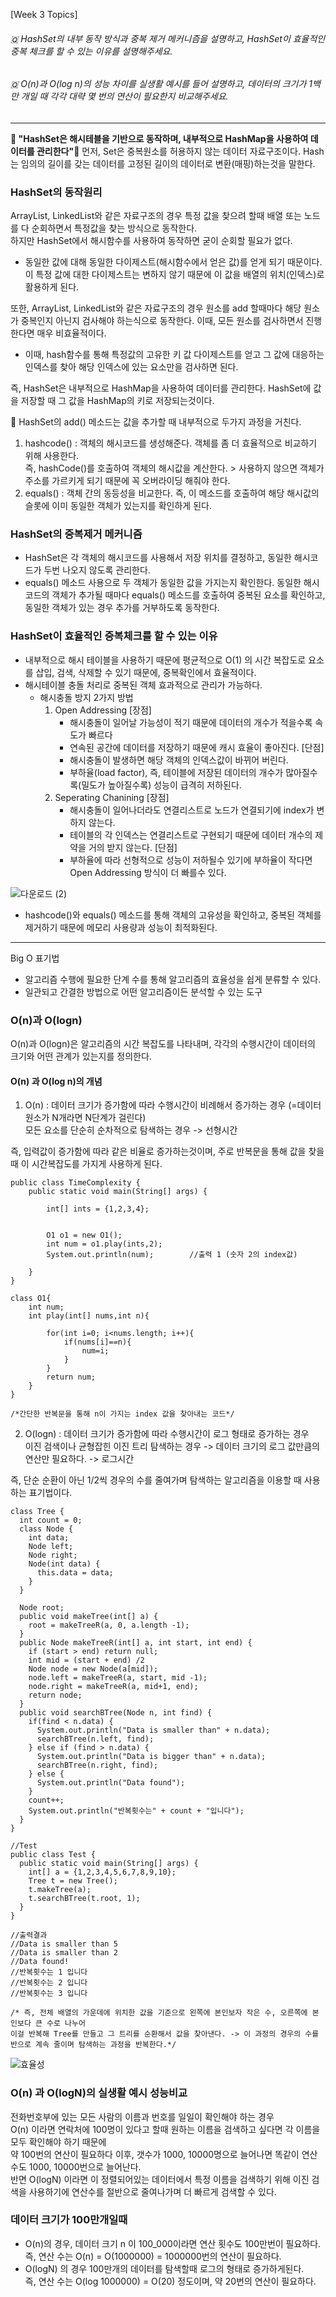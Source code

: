 [Week 3 Topics]
###### 🇶 HashSet의 내부 동작 방식과 중복 제거 메커니즘을 설명하고, HashSet이 효율적인 중복 체크를 할 수 있는 이유를 설명해주세요.
###### 🇶 O(n)과 O(log n)의 성능 차이를 실생활 예시를 들어 설명하고, 데이터의 크기가 1백만 개일 때 각각 대략 몇 번의 연산이 필요한지 비교해주세요.
---
**🌟 "HashSet은 해시테블을 기반으로 동작하며, 내부적으로 HashMap을 사용하여 데이터를 관리한다"🌟**
먼저, Set은 중복원소를 허용하지 않는 데이터 자료구조이다. Hash는 임의의 길이를 갖는 데이터를 고정된 길이의 데이터로 변환(매핑)하는것을 말한다. 

### HashSet의 동작원리
ArrayList, LinkedList와 같은 자료구조의 경우 특정 값을 찾으려 할때 배열 또는 노드를 다 순회하면서 특정값을 찾는 방식으로 동작한다. 
<br> 하지만 HashSet에서 해시함수를 사용하여 동작하면 굳이 순회할 필요가 없다. 
- 동일한 값에 대해 동일한 다이제스트(해시함수에서 얻은 값)를 얻게 되기 때문이다. 이 특정 값에 대한 다이제스트는 변하지 않기 때문에 이 값을 배열의 위치(인덱스)로 활용하게 된다. 

또한, ArrayList, LinkedList와 같은 자료구조의 경우 원소를 add 할때마다 해당 원소가 중복인지 아닌지 검사해야 하는식으로 동작한다. 이때, 모든 원소를 검사하면서 진행한다면 매우 비효율적이다. 
- 이때, hash함수를 통해 특정값의 고유한 키 값 다이제스트를 얻고 그 값에 대응하는 인덱스를 찾아 해당 인덱스에 있는 요소만을 검사하면 된다.

즉, HashSet은 내부적으로 HashMap을 사용하여 데이터를 관리한다. 
HashSet에 값을 저장할 때 그 값을 HashMap의 키로 저장되는것이다. 

📍 HashSet의 add() 메소드는 값을 추가할 때 내부적으로 두가지 과정을 거친다. 
1. hashcode() : 객체의 해시코드를 생성해준다. 객체를 좀 더 효율적으로 비교하기 위해 사용한다. 
<br>즉, hashCode()를 호출하여 객체의 해시값을 계산한다. > 사용하지 않으면 객체가 주소를 가르키게 되기 때문에 꼭 오버라이딩 해줘야 한다.
2. equals() : 객체 간의 동등성을 비교한다. 즉, 이 메소드를 호출하여 해당 해시값의 슬롯에 이미 동일한 객체가 있는지를 확인하게 된다.

### HashSet의 중복제거 메커니즘
- HashSet은 각 객체의 해시코드를 사용해서 저장 위치를 결정하고, 동일한 해시코드가 두번 나오지 않도록 관리한다.
- equals() 메소드 사용으로 두 객체가 동일한 값을 가지는지 확인한다. 동일한 해시 코드의 객체가 추가될 때마다 equals() 메소드를 호출하여
  중복된 요소를 확인하고, 동일한 객체가 있는 경우 추가를 거부하도록 동작한다.

### HashSet이 효율적인 중복체크를 할 수 있는 이유
 - 내부적으로 해시 테이블을 사용하기 때문에 평균적으로 O(1) 의 시간 복잡도로 요소를 삽입, 검색, 삭제할 수 있기 때문에, 중복확인에서 효율적이다.
 - 해시테이블 충돌 처리로 중복된 객체 효과적으로 관리가 가능하다.
   - 해시충돌 방지 2가지 방법
     1. Open Addressing 
        [장점]
        - 해시충돌이 일어날 가능성이 적기 때문에 데이터의 개수가 적을수록 속도가 빠르다
        - 연속된 공간에 데이터를 저장하기 때문에 캐시 효율이 좋아진다.
        [단점]
        - 해시충돌이 발생하면 해당 객체의 인덱스값이 바뀌어 버린다.
        - 부하율(load factor), 즉, 테이블에 저장된 데이터의 개수가 많아질수록(밀도가 높아질수록) 성능이 급격히 저하된다. 
     2. Seperating Chanining
       [장점]
        - 해시충돌이 일어나더라도 연결리스트로 노드가 연결되기에 index가 변하지 않는다.
        - 테이블의 각 인덱스는 연결리스트로 구현되기 때문에 데이터 개수의 제약을 거의 받지 않는다.
        [단점]
        - 부하율에 따라 선형적으로 성능이 저하될수 있기에 부하율이 작다면 Open Addressing 방식이 더 빠를수 있다.
          
![다운로드 (2)](https://github.com/user-attachments/assets/461c4141-9a6f-40d8-aa49-f9718f24a12b)
- hashcode()와 equals() 메소드를 통해 객체의 고유성을 확인하고, 중복된 객체를 제거하기 때문에 메모리 사용량과 성능이 최적화된다.       
---
Big O 표기법
- 알고리즘 수행에 필요한 단계 수를 통해 알고리즘의 효율성을 쉽게 분류할 수 있다.
- 일관되고 간결한 방법으로 어떤 알고리즘이든 분석할 수 있는 도구

  
### O(n)과 O(logn)
O(n)과 O(logn)은 알고리즘의 시간 복잡도를 나타내며, 각각의 수행시간이 데이터의 크기와 어떤 관계가 있는지를 정의한다.
#### O(n) 과 O(log n)의 개념
1. O(n) : 데이터 크기가 증가함에 따라 수행시간이 비례해서 증가하는 경우 (=데이터 원소가 N개라면 N단계가 걸린다)
<br> 모든 요소를 단순히 순차적으로 탐색하는 경우 -> 선형시간

즉, 입력값이 증가함에 따라 같은 비율로 증가하는것이며, 주로 반복문을 통해 값을 찾을 때 이 시간복잡도를 가지게 사용하게 된다.

```
public class TimeComplexity {
    public static void main(String[] args) {

        int[] ints = {1,2,3,4};


        O1 o1 = new O1();
        int num = o1.play(ints,2);
        System.out.println(num);        //출력 1 (숫자 2의 index값)

    }
}

class O1{
    int num;
    int play(int[] nums,int n){

        for(int i=0; i<nums.length; i++){
            if(nums[i]==n){
                num=i;
            }
        }
        return num;
    }
}

/*간단한 반복문을 통해 n이 가지는 index 값을 찾아내는 코드*/
```

2. O(logn) : 데이터 크기가 증가함에 따라 수행시간이 로그 형태로 증가하는 경우
<br> 이진 검색이나 균형잡힌 이진 트리 탐색하는 경우 -> 데이터 크기의 로그 값만큼의 연산만 필요하다. -> 로그시간

즉, 단순 순환이 아닌 1/2씩 경우의 수를 줄여가며 탐색하는 알고리즘을 이용할 때 사용하는 표기법이다.

```
class Tree {
  int count = 0;
  class Node {
    int data;
    Node left;
    Node right;
    Node(int data) {
      this.data = data;
    }
  }

  Node root;
  public void makeTree(int[] a) {
    root = makeTreeR(a, 0, a.length -1);
  }
  public Node makeTreeR(int[] a, int start, int end) {
    if (start > end) return null;
    int mid = (start + end) /2
    Node node = new Node(a[mid]);
    node.left = makeTreeR(a, start, mid -1);
    node.right = makeTreeR(a, mid+1, end);
    return node;
  }
  public void searchBTree(Node n, int find) {
    if(find < n.data) {
      System.out.println("Data is smaller than" + n.data);
      searchBTree(n.left, find);
    } else if (find > n.data) {
      System.out.println("Data is bigger than" + n.data);
      searchBTree(n.right, find);
    } else {
      System.out.println("Data found");
    }
    count++;
    System.out.println("반복횟수는" + count + "입니다");
  }
}

//Test
public class Test {
  public static void main(String[] args) {
    int[] a = {1,2,3,4,5,6,7,8,9,10};
    Tree t = new Tree();
    t.makeTree(a);
    t.searchBTree(t.root, 1);
  }
}

//출력결과 
//Data is smaller than 5
//Data is smaller than 2
//Data found!
//반복횟수는 1 입니다
//반복횟수는 2 입니다
//반복횟수는 3 입니다

/* 즉, 전체 배열의 가운데에 위치한 값을 기준으로 왼쪽에 본인보자 작은 수, 오른쪽에 본인보다 큰 수로 나누어 
이걸 반복해 Tree를 만들고 그 트리를 순환해서 값을 찾아낸다. -> 이 과정의 경우의 수를 반으로 계속 줄이며 탐색하는 과정을 반복한다.*/
```
![효율성](https://github.com/user-attachments/assets/add41e28-5029-4e4c-8292-88e284f7c9aa)

### O(n) 과 O(logN)의 실생활 예시 성능비교
전화번호부에 있는 모든 사람의 이름과 번호를 일일이 확인해야 하는 경우 
<br> O(n) 이라면 연락처에 100명이 있다고 할때 원하는 이름을 검색하고 싶다면 각 이름을 모두 확인해야 하기 때문에 
 <br> 약 100번의 연산이 필요하다 이후, 갯수가 1000, 10000명으로 늘어나면 똑같이 연산수도 1000, 10000번으로 늘어난다. 
<br> 반면 O(logN) 이라면 이 정렬되어있는 데이터에서 특정 이름을 검색하기 위해 이진 검색을 사용하기에 연산수를 절반으로 줄여나가며 더 빠르게 검색할 수 있다. 


### 데이터 크기가 100만개일때 
- O(n)의 경우, 데이터 크기 n 이 100_000이라면 연산 횟수도 100만번이 필요하다. 
<br> 즉, 연산 수는 O(n) = O(1000000) = 1000000번의 연산이 필요하다.
- O(logN) 의 경우 100만개의 데이터를 탐색할때 로그의 형태로 증가하게된다. 
<br> 즉, 연산 수는 O(log 1000000) = O(20) 정도이며, 약 20번의 연산이 필요하다.
